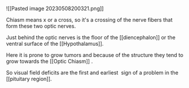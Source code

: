 ![[Pasted image 20230508200321.png]]

Chiasm means x or a cross, so it's a crossing of the nerve fibers that form these two optic nerves.

Just behind the optic nerves is the floor of the [[diencephalon]] or the ventral surface of the [[Hypothalamus]].

Here it is prone to grow tumors and because of the structure they tend to grow towards the [[Optic Chiasm]] .

So visual field deficits are the first and earliest  sign of a problem in the [[pituitary region]].

